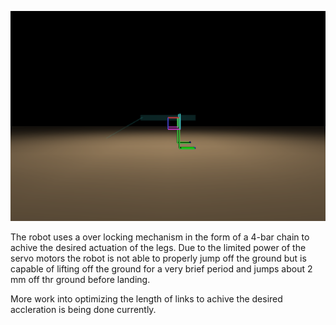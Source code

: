 [![Watch the video](https://raw.githubusercontent.com/harthik/Jump_bot/main/first_frame.jpeg)](https://raw.githubusercontent.com/harthik/Jump_bot/main/jump.mp4)

The robot uses a over locking mechanism in the form of a 4-bar chain to achive the desired actuation of the legs. Due to the limited power of the servo motors the robot is not able to properly jump off the ground but is capable of lifting off the ground for a very brief period and jumps about 2 mm off thr ground before landing.

More work into optimizing the length of links to achive the desired accleration is being done currently.
